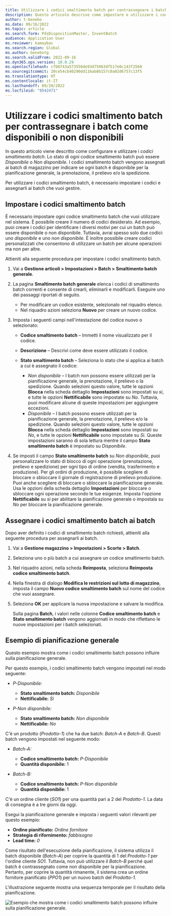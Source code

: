 ```yaml
---
title: Utilizzare i codici smaltimento batch per contrassegnare i batch come disponibili o non disponibili
description: Questo articolo descrive come impostare e utilizzare i codici smaltimento batch per contrassegnare i batch come disponibili o non disponibili per l'uso in pianificazione generale, prenotazione, prelievo e/o spedizione.
author: t-benebo
ms.date: 09/16/2022
ms.topic: article
ms.search.form: PdsDispositionMaster, InventBatch
audience: Application User
ms.reviewer: kamaybac
ms.search.region: Global
ms.author: benebotg
ms.search.validFrom: 2022-09-16
ms.dyn365.ops.version: 10.0.29
ms.openlocfilehash: cfb0743a573550de93d75063df517e0c143f2568
ms.sourcegitcommit: 20ce54cb40290dd116ab8b157c0a02d6757c13f5
ms.translationtype: HT
ms.contentlocale: it-IT
ms.lasthandoff: 09/20/2022
ms.locfileid: "9542471"
---
```

# <a name="use-batch-disposition-codes-to-mark-batches-as-available-or-unavailable"></a>Utilizzare i codici smaltimento batch per contrassegnare i batch come disponibili o non disponibili

In questo articolo viene descritto come configurare e utilizzare i *codici smaltimento batch*. Lo stato di ogni codice smaltimento batch può essere *Disponibile* o *Non disponibile*. I codici smaltimento batch vengono assegnati ai batch di magazzino per indicare se ogni batch è disponibile per la pianificazione generale, la prenotazione, il prelievo e/o la spedizione.

Per utilizzare i codici smaltimento batch, è necessario impostare i codici e assegnarli ai batch che vuoi gestire.

## <a name="set-up-batch-disposition-codes"></a>Impostare i codici smaltimento batch

È necessario impostare ogni codice smaltimento batch che vuoi utilizzare nel sistema. È possibile creare il numero di codici desiderato. Ad esempio, puoi creare i codici per identificare i diversi motivi per cui un batch può essere disponibile o non disponibile. Tuttavia, avrai spesso solo due codici: uno *disponibile* e uno *non disponibile*. È inoltre possibile creare codici personalizzati che consentono di utilizzare un batch per alcune operazioni ma non per altre.

Attieniti alla seguente procedura per impostare i codici smaltimento batch.

1. Vai a **Gestione articoli \> Impostazioni \> Batch \> Smaltimento batch generale**.
1. La pagina **Smaltimento batch generale** elenca i codici di smaltimento batch correnti e consente di crearli, eliminarli e modificarli. Eseguire uno dei passaggi riportati di seguito.

    - Per modificare un codice esistente, selezionalo nel riquadro elenco.
    - Nel riquadro azioni seleziona **Nuovo** per creare un nuovo codice.

1. Imposta i seguenti campi nell'intestazione del codice nuovo o selezionato:

    - **Codice smaltimento batch** – Immetti il nome visualizzato per il codice.
    - **Descrizione** – Descrivi come deve essere utilizzato il codice.
    - **Stato smaltimento batch** – Seleziona lo stato che si applica ai batch a cui è assegnato il codice:

        - *Non disponibile* – I batch non possono essere utilizzati per la pianificazione generale, la prenotazione, il prelievo o la spedizione. Quando selezioni questo valore, tutte le opzioni **Blocca** nella scheda dettaglio **Impostazioni** sono impostati su *sì*, e tutte le opzioni **Nettificabile** sono impostate su *No*. Tuttavia, puoi modificare alcune di queste impostazioni per aggiungere eccezioni.
        - *Disponibile* – I batch possono essere utilizzati per la pianificazione generale, la prenotazione, il prelievo e/o la spedizione. Quando selezioni questo valore, tutte le opzioni **Blocca** nella scheda dettaglio **Impostazioni** sono impostati su *No*, e tutte le opzioni **Nettificabile** sono impostate su *Sì*. Queste impostazioni saranno di sola lettura mentre il campo **Stato smaltimento batch** è impostato su *Disponibile*.

1. Se imposti il campo **Stato smaltimento batch** su *Non disponibile*, puoi personalizzare lo stato di blocco di ogni operazione (prenotazione, prelievo e spedizione) per ogni tipo di ordine (vendita, trasferimento e produzione). Per gli ordini di produzione, è possibile scegliere di bloccare o sbloccare il giornale di registrazione di prelievo produzione. Puoi anche scegliere di bloccare o sbloccare la pianificazione generale. Usa le opzioni della scheda dettaglio **Impostazioni** per bloccare o sbloccare ogni operazione secondo le tue esigenze. Imposta l'opzione **Nettificabile** su *sì* per abilitare la pianificazione generale o impostala su *No* per bloccare la pianificazione generale.

## <a name="assign-batch-disposition-codes-to-batches"></a>Assegnare i codici smaltimento batch ai batch

Dopo aver definito i codici di smaltimento batch richiesti, attieniti alla seguente procedura per assegnarli ai batch.

1. Vai a **Gestione magazzino \> Impostazioni \> Scorte \> Batch**.
1. Seleziona uno o più batch a cui assegnare un codice smaltimento batch.
1. Nel riquadro azioni, nella scheda **Reimposta**, seleziona **Reimposta codice smaltimento batch**.
1. Nella finestra di dialogo **Modifica le restrizioni sul lotto di magazzino**, imposta il campo **Nuovo codice smaltimento batch** sul nome del codice che vuoi assegnare.
1. Seleziona **OK** per applicare la nuova impostazione e salvare la modifica.

    Sulla pagina **Batch**, i valori nelle colonne **Codice smaltimento batch** e **Stato smaltimento batch** vengono aggiornati in modo che riflettano le nuove impostazioni per i batch selezionati.

## <a name="master-planning-example"></a>Esempio di pianificazione generale

Questo esempio mostra come i codici smaltimento batch possono influire sulla pianificazione generale.

Per questo esempio, i codici smaltimento batch vengono impostati nel modo seguente:

- *P-Disponibile:*

    - **Stato smaltimento batch:** *Disponibile*
    - **Nettificabile:** *Sì*

- *P-Non disponibile:*

    - **Stato smaltimento batch:** *Non disponibile*
    - **Nettificabile:** *No*

C'è un prodotto (*Prodotto-1*) che ha due batch: *Batch-A* e *Batch-B*. Questi batch vengono impostati nel seguente modo:

- *Batch-A:*

    - **Codice smaltimento batch:** *P-Disponibile*
    - **Quantità disponibile:** 1

- *Batch-B:*

    - **Codice smaltimento batch:** *P-Non disponibile*
    - **Quantità disponibile:** 1

C'è un ordine cliente (*SO1*) per una quantità pari a 2 del *Prodotto-1*. La data di consegna è a tre giorni da oggi.

Esegui la pianificazione generale e imposta i seguenti valori rilevanti per questo esempio:

- **Ordine pianificato:** *Ordine fornitore*
- **Strategia di rifornimento:** *fabbisogno*
- **Lead time:** *0*

Come risultato dell'esecuzione della pianificazione, il sistema utilizza il batch disponibile (*Batch-A*) per coprire la quantità di 1 del *Prodotto-1* per l'ordine cliente *SO1*. Tuttavia, non può utilizzare il *Batch-B* perché quel batch è contrassegnato come non disponibile per la pianificazione. Pertanto, per coprire la quantità rimanente, il sistema crea un ordine fornitore pianificato (*PPO1*) per un nuovo batch del *Prodotto-1*.

L'illustrazione seguente mostra una sequenza temporale per il risultato della pianificazione.

![Esempio che mostra come i codici smaltimento batch possono influire sulla pianificazione generale.](media/batch-codes-planning-example.png "Esempio che mostra come i codici smaltimento batch possono influire sulla pianificazione generale")
